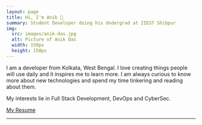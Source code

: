 ```yaml
---
layout: page
title: Hi, I'm Anik 👋
summary: Student Developer doing his Undergrad at IIEST Shibpur
img:
  src: images/anik-das.jpg
  alt: Picture of Anik Das
  width: 150px
  height: 150px
---
```

I am a developer from Kolkata, West Bengal. I love creating things people will use daily and it inspires me to learn more. I am always curious to know more about new technologies and spend my time tinkering and reading about them.

My interests lie in Full Stack Development, DevOps and CyberSec.

<a href="https://drive.google.com/file/d/11RewrnkZ4WVkDOFusuqm-wCPPJjGt044/view?usp=sharing" target="_blank">My Resume</a>

---

